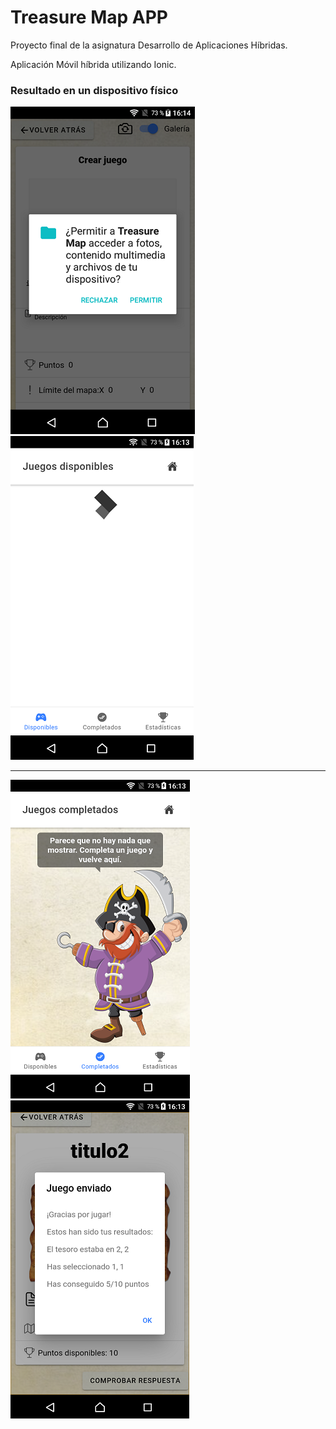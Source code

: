 # Treasure Map APP
Proyecto final de la asignatura Desarrollo de Aplicaciones Híbridas.  

Aplicación Móvil híbrida utilizando Ionic.

### Resultado en un dispositivo físico
![img1](./images/image1.png?raw=true) ![img2](./images/image2.png?raw=true)
- - -
![img3](./images/image3.png?raw=true) ![img4](./images/image4.png?raw=true)
